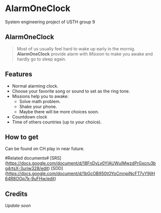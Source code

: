 # AlarmOneClock
System engineering project of USTH group 9 
## AlarmOneClock ##

>Most of us usually feel hard to wake up early in the mornig. **AlarmOneClock** 
provide alarm with *Mission* to make you awake and hardly go to sleep again. 

## Features ##

- Normal alarming clock.
- Choose your favorite song or sound to set as the ring tone.
- Missions help you to awake:
	* Solve math problem.
	* Shake your phone.
	* Maybe there will be more choices soon.
- Countdown clock 
- Time of others countries (up to your choice).

## How to get  ##
Can be found on CH play in near future. 

#Related documents#
[SRS] (https://docs.google.com/document/d/18FnDyLv0YIAUWulMwzdPrGxcru3bg4rtsX-3uriw328/edit)
[SDD] (https://docs.google.com/document/d/1bGcOB950tOYoCmnpiNcFT7yY9jlH64R8OOp7k-9uFHw/edit)

## Credits ##

*Update soon*
